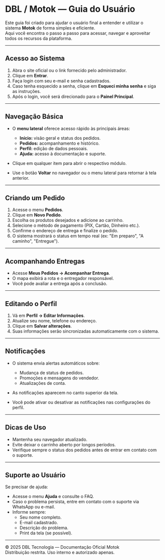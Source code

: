 # DBL / Motok — Guia do Usuário

Este guia foi criado para ajudar o usuário final a entender e utilizar o sistema **Motok** de forma simples e eficiente.  
Aqui você encontra o passo a passo para acessar, navegar e aproveitar todos os recursos da plataforma.

---

## Acesso ao Sistema

1. Abra o site oficial ou o link fornecido pelo administrador.  
2. Clique em **Entrar**.  
3. Faça login com seu e-mail e senha cadastrados.  
4. Caso tenha esquecido a senha, clique em **Esqueci minha senha** e siga as instruções.  
5. Após o login, você será direcionado para o **Painel Principal**.

---

## Navegação Básica

- O **menu lateral** oferece acesso rápido às principais áreas:  
  - **Início:** visão geral e status dos pedidos.  
  - **Pedidos:** acompanhamento e histórico.  
  - **Perfil:** edição de dados pessoais.  
  - **Ajuda:** acesso à documentação e suporte.  

- Clique em qualquer item para abrir o respectivo módulo.  
- Use o botão **Voltar** no navegador ou o menu lateral para retornar à tela anterior.

---

## Criando um Pedido

1. Acesse o menu **Pedidos**.  
2. Clique em **Novo Pedido**.  
3. Escolha os produtos desejados e adicione ao carrinho.  
4. Selecione o método de pagamento (PIX, Cartão, Dinheiro etc.).  
5. Confirme o endereço de entrega e finalize o pedido.  
6. O sistema mostrará o status em tempo real (ex: "Em preparo", "A caminho", "Entregue").  

---

## Acompanhando Entregas

- Acesse **Meus Pedidos → Acompanhar Entrega**.  
- O mapa exibirá a rota e o entregador responsável.  
- Você pode avaliar a entrega após a conclusão.  

---

## Editando o Perfil

1. Vá em **Perfil → Editar Informações**.  
2. Atualize seu nome, telefone ou endereço.  
3. Clique em **Salvar alterações**.  
4. Suas informações serão sincronizadas automaticamente com o sistema.  

---

## Notificações

- O sistema envia alertas automáticos sobre:
  - Mudança de status de pedidos.  
  - Promoções e mensagens do vendedor.  
  - Atualizações de conta.  

- As notificações aparecem no canto superior da tela.  
- Você pode ativar ou desativar as notificações nas configurações do perfil.  

---

## Dicas de Uso

- Mantenha seu navegador atualizado.  
- Evite deixar o carrinho aberto por longos períodos.  
- Verifique sempre o status dos pedidos antes de entrar em contato com o suporte.  

---

## Suporte ao Usuário

Se precisar de ajuda:
- Acesse o menu **Ajuda** e consulte o FAQ.  
- Caso o problema persista, entre em contato com o suporte via WhatsApp ou e-mail.  
- Informe sempre:
  - Seu nome completo.  
  - E-mail cadastrado.  
  - Descrição do problema.  
  - Print da tela (se possível).  

---

© 2025 DBL Tecnologia — Documentação Oficial Motok  
Distribuição restrita. Uso interno e autorizado apenas.
